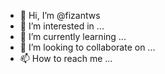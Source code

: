 - 👋 Hi, I’m @fizantws
- 👀 I’m interested in ...
- 🌱 I’m currently learning ...
- 💞️ I’m looking to collaborate on ...
- 📫 How to reach me ...

<!---
fizantws/fizantws is a ✨ special ✨ repository because its `README.md` (this file) appears on your GitHub profile.
You can click the Preview link to take a look at your changes.
--->
